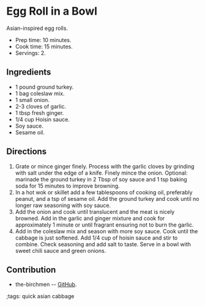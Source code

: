 # Egg Roll in a Bowl

Asian-inspired egg rolls.

- Prep time: 10 minutes.
- Cook time: 15 minutes.
- Servings: 2.

## Ingredients

- 1 pound ground turkey.
- 1 bag coleslaw mix.
- 1 small onion.
- 2-3 cloves of garlic.
- 1 tbsp fresh ginger.
- 1/4 cup Hoisin sauce.
- Soy sauce.
- Sesame oil.

## Directions

1. Grate or mince ginger finely. Process with the garlic cloves by grinding with
   salt under the edge of a knife. Finely mince the onion. Optional: marinade
   the ground turkey in 2 Tbsp of soy sauce and 1 tsp baking soda for 15 minutes
   to improve browning.
2. In a hot wok or skillet add a few tablespoons of cooking oil, preferably
   peanut, and a tsp of sesame oil. Add the ground turkey and cook until no
   longer raw seasoning with soy sauce.
3. Add the onion and cook until translucent and the meat is nicely browned. Add
   in the garlic and ginger mixture and cook for approximately 1 minute or until
   fragrant ensuring not to burn the garlic.
4. Add in the coleslaw mix and season with more soy sauce. Cook until the
   cabbage is just softened. Add 1/4 cup of hoisin sauce and stir to combine.
   Check seasoning and add salt to taste. Serve in a bowl with sweet chili sauce
   and green onions.

## Contribution

- the-birchmen -- [GitHub](https://github.com/the-birchmen/).

;tags: quick asian cabbage
